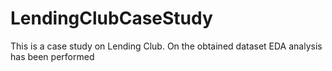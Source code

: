 # LendingClubCaseStudy
This is a case study on Lending Club. On the obtained dataset EDA analysis has been performed
